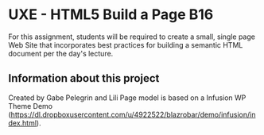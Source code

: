# UXE - HTML5 Build a Page B16

For this assignment, students will be required to create a small, single page Web Site that incorporates best practices for building a semantic HTML document per the day's lecture.

## Information about this project

Created by Gabe Pelegrin and Lili
Page model is based on a Infusion WP Theme Demo (https://dl.dropboxusercontent.com/u/4922522/blazrobar/demo/infusion/index.html).


